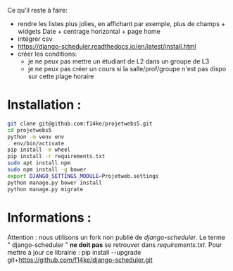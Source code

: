 Ce qu'il reste à faire: 
- rendre les listes plus jolies, en affichant par exemple, plus de champs + widgets Date + centrage horizontal + page home
- intégrer csv 
- https://django-scheduler.readthedocs.io/en/latest/install.html
- créer les conditions: 
   - je ne peux pas mettre un étudiant de L2 dans un groupe de L3
   - je ne peux pas créer un cours si la salle/prof/groupe n'est pas
   dispo sur cette plage horaire



# Installation :


```bash
git clone git@github.com:f14ke/projetwebs5.git
cd projetwebs5
python -m venv env
. env/bin/activate
pip install -m wheel
pip install -r requirements.txt
sudo apt install npm
sudo npm install -g bower
export DJANGO_SETTINGS_MODULE=Projetweb.settings
python manage.py bower install
python manage.py migrate
```

# Informations :

Attention : nous utilisons un fork non publié de *django-scheduler*. Le terme " django-scheduler " **ne doit pas** se retrouver dans *requirements.txt*. Pour mettre à jour ce librairie :
pip install --upgrade git+https://github.com/f14ke/django-scheduler.git
